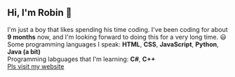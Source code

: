 ## Hi, I'm Robin 👋
I'm just a boy that likes spending his time coding. I've been coding for about **9 months** now, and I'm looking forward to doing this for a very long time. 😃\
Some programming languages I speak: **HTML**, **CSS**, **JavaScript**, **Python**, **Java (a bit)**\
Programming labguages that I'm learning: **C#**, **C++**
\
[Pls visit my website](https://robincunningham2.github.io)
